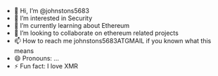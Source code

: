 - 👋 Hi, I’m @johnstons5683
- 👀 I’m interested in Security
- 🌱 I’m currently learning about Ethereum
- 💞️ I’m looking to collaborate on ethereum related projects
- 📫 How to reach me johnstons5683ATGMAIL if you known what this means
- 😄 Pronouns: ...
- ⚡ Fun fact: I love XMR

<!---
johnstons5683/johnstons5683 is a ✨ special ✨ repository because its `README.md` (this file) appears on your GitHub profile.
You can click the Preview link to take a look at your changes.
--->

